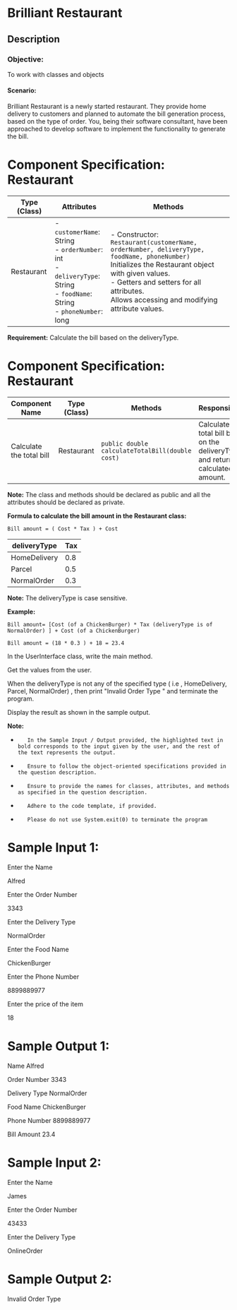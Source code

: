 # Brilliant Restaurant
## Description

### Objective:

To work with classes and objects

#### Scenario:

Brilliant Restaurant is a newly started restaurant. They provide home delivery to customers and planned to automate the bill generation process, based on the type of order. You, being their software consultant, have been approached to develop software to implement the functionality to generate the bill.

# Component Specification: Restaurant


| Type (Class)  | Attributes          | Methods                                                                 |
|---------------|---------------------|-------------------------------------------------------------------------|
| Restaurant    | - `customerName`: String<br>- `orderNumber`: int<br>- `deliveryType`: String<br>- `foodName`: String<br>- `phoneNumber`: long | - Constructor: `Restaurant(customerName, orderNumber, deliveryType, foodName, phoneNumber)`<br>  Initializes the Restaurant object with given values.<br>- Getters and setters for all attributes.<br>Allows accessing and modifying attribute values. |



**Requirement:** Calculate the bill based on the deliveryType.

# Component Specification:  Restaurant


| Component Name | Type (Class) | Methods                | Responsibilities                                              |
|----------------|--------------|------------------------|------------------------------------------------|
|Calculate the total bill| Restaurant     | `public double calculateTotalBill(double cost)` | Calculates the total bill based on the deliveryType and returns the calculated bill amount. |


**Note:** The class and methods should be declared as public and all the attributes should be declared as private.

**Formula to calculate the bill amount in the Restaurant class:**

`Bill amount = ( Cost * Tax ) + Cost`


| deliveryType   | Tax  |
|----------------|------|
| HomeDelivery   | 0.8  |
| Parcel         | 0.5  |
| NormalOrder    | 0.3  |


**Note:** The deliveryType is case sensitive.

**Example:**

`Bill amount= [Cost (of a ChickenBurger) * Tax (deliveryType is of NormalOrder) ] + Cost (of a ChickenBurger) `

`Bill amount = (18 * 0.3 ) + 18 = 23.4`

 

In the UserInterface class, write the main method.

Get the values from the user.

When the deliveryType is not any of the specified type ( i.e , HomeDelivery, Parcel, NormalOrder) , then print "Invalid Order Type " and terminate the program.

Display the result as shown in the sample output.

 

**Note:**

-        In the Sample Input / Output provided, the highlighted text in bold corresponds to the input given by the user, and the rest of the text represents the output.

-        Ensure to follow the object-oriented specifications provided in the question description.

-        Ensure to provide the names for classes, attributes, and methods as specified in the question description.

-        Adhere to the code template, if provided.

-        Please do not use System.exit(0) to terminate the program

 

# Sample Input 1:

Enter the Name

Alfred

Enter the Order Number

3343

Enter the Delivery Type

NormalOrder

Enter the Food Name

ChickenBurger

Enter the Phone Number

8899889977

Enter the price of the item

18



# Sample Output 1:

Name Alfred

Order Number 3343

Delivery Type NormalOrder

Food Name ChickenBurger

Phone Number 8899889977

Bill Amount 23.4

 

# Sample Input 2:

Enter the Name

James

Enter the Order Number

43433

Enter the Delivery Type

OnlineOrder



# Sample Output 2:

Invalid Order Type
